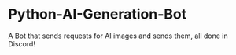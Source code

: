 # Python-AI-Generation-Bot
A Bot that sends requests for AI images and sends them, all done in Discord!
